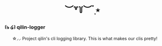 # <p align="center">︶꒷꒦︶ ๋࣭ ⭑</p>
### ꒰ঌ ໒꒱ qilin-logger

⠀⠀ ☆⸝⸝ Project qilin's cli logging library. This is what makes our clis pretty! <br>